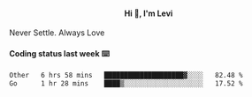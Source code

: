 <h4 style="text-align: center;">Hi 👋, I'm Levi</h4>  Never Settle. Always Love
<!---<img align="right" alt="Coding" width="300" src="https://i.pinimg.com/originals/81/17/8b/81178b47a8598f0c81c4799f2cdd4057.gif"></p> --->

#### Coding status last week ⌨️

<!--START_SECTION:waka-->

```txt
Other   6 hrs 58 mins   ████████████████████▓░░░░   82.48 %
Go      1 hr 28 mins    ████▒░░░░░░░░░░░░░░░░░░░░   17.52 %
```

<!--END_SECTION:waka-->

